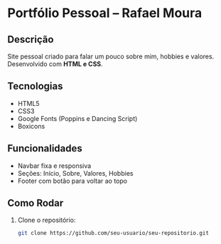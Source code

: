 # Portfólio Pessoal – Rafael Moura

## Descrição
Site pessoal criado para falar um pouco sobre mim, hobbies e valores. Desenvolvido com **HTML e CSS**.

## Tecnologias
- HTML5  
- CSS3  
- Google Fonts (Poppins e Dancing Script)  
- Boxicons  

## Funcionalidades
- Navbar fixa e responsiva  
- Seções: Início, Sobre, Valores, Hobbies  
- Footer com botão para voltar ao topo  

## Como Rodar
1. Clone o repositório:  
   ```bash
   git clone https://github.com/seu-usuario/seu-repositorio.git
